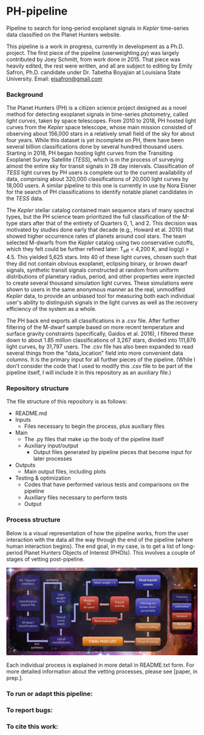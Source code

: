 # PH-pipeline
Pipeline to search for long-period exoplanet signals in <i>Kepler</i> time-series data classified on the Planet Hunters website.

This pipeline is a work in progress, currently in development as a Ph.D. project.  The first piece of the pipeline (userweighting.py) was largely contributed by Joey Schmitt, from work done in 2015.  That piece was heavily edited, the rest were written, and all are subject to editing by Emily Safron, Ph.D. candidate under Dr. Tabetha Boyajian at Louisiana State University.  Email:  ejsafron@gmail.com

<h3>Background</h3>

The Planet Hunters (PH) is a citizen science project designed as a novel method for detecting exoplanet signals in time-series photometry, called <i>light curves</i>, taken by space telescopes.  From 2010 to 2018, PH hosted light curves from the <i>Kepler</i> space telescope, whose main mission consisted of observing about 156,000 stars in a relatively small field of the sky for about four years.  While this dataset is yet incomplete on PH, there have been several billion classifications done by several hundred thousand users.  Starting in 2018, PH began hosting light curves from the Transiting Exoplanet Survey Satellite (<i>TESS</i>), which is in the process of surveying almost the entire sky for transit signals in 28 day intervals.  Classification of <i>TESS</i> light curves by PH users is complete out to the current availability of data, comprising about 320,000 classifications of 20,000 light curves by 18,000 users.  A similar pipeline to this one is currently in use by Nora Eisner for the search of PH classifications to identify notable planet candidates in the <i>TESS</i> data.

The <i>Kepler</i> stellar catalog contained main sequence stars of many spectral types, but the PH science team prioritized the full classification of the M-type stars after that of the entirety of Quarters 0, 1, and 2.  This decision was motivated by studies done early that decade (e.g., Howard et al. 2010) that showed higher occurrence rates of planets around cool stars.  The team selected M-dwarfs from the <i>Kepler</i> catalog using two conservative cutoffs, which they felt could be further refined later:  T<sub>eff</sub> < 4,200 K, and log(<i>g</i>) > 4.5.  This yielded 5,625 stars.  Into 40 of these light curves, chosen such that they did not contain obvious exoplanet, eclipsing binary, or brown dwarf signals, synthetic transit signals constructed at random from uniform distributions of planetary radius, period, and other properties were injected to create several thousand simulation light curves.  These simulations were shown to users in the same anonymous manner as the real, unmodified <i>Kepler</i> data, to provide an unbiased tool for measuring both each individual user's ability to distinguish signals in the light curves as well as the recovery efficiency of the system as a whole.

The PH back end exports all classifications in a .csv file.  After further filtering of the M-dwarf sample based on more recent temperature and surface gravity constraints (specifically, Gaidos et al. 2016), I filtered these down to about 1.85 million classifications of 3,267 stars, divided into 111,876 light curves, by 31,797 users.  The .csv file has also been expanded to read several things from the "data_location" field into more convenient data columns.  It is the primary input for all further pieces of the pipeline.  (While I don't consider the code that I used to modify this .csv file to be part of the pipeline itself, I will include it in this repository as an auxiliary file.)

<h3>Repository structure</h3>

The file structure of this repository is as follows:
<ul>
  <li>README.md</li>
  <li>Inputs
    <ul>
      <li>Files necessary to begin the process, plus auxiliary files</li>
    </ul>
  </li>
  <li>Main
    <ul>
      <li>The .py files that make up the body of the pipeline itself</li>
      <li>Auxiliary input/output
        <ul>
          <li>Output files generated by pipeline pieces that become input for later processes</li>
        </ul>
      </li>
    </ul>
  </li>
  <li>Outputs
    <ul>
      <li>Main output files, including plots</li>
    </ul>
  <li>Testing & optimization
    <ul>
      <li>Codes that have performed various tests and comparisons on the pipeline</li>
      <li>Auxiliary files necessary to perform tests</li>
      <li>Output</li>
    </ul>
  </li>
</ul>

<h3>Process structure</h3>

Below is a visual representation of how the pipeline works, from the user interaction with the data all the way through the end of the pipeline (where human interaction begins).  The end goal, in my case, is to get a list of long-period Planet Hunters Objects of Interest (PHOIs).  This involves a couple of stages of vetting post-pipeline.

<img src="https://github.com/ejsafron/PH-pipeline/blob/master/img/flowchart.png" alt="please work" style="max-width:100%;">

Each individual process is explained in more detail in README.txt form.  For more detailed information about the vetting processes, please see [paper, in prep.].

<h3>To run or adapt this pipeline:</h3>

<h3>To report bugs:</h3>

<h3>To cite this work:</h3>

